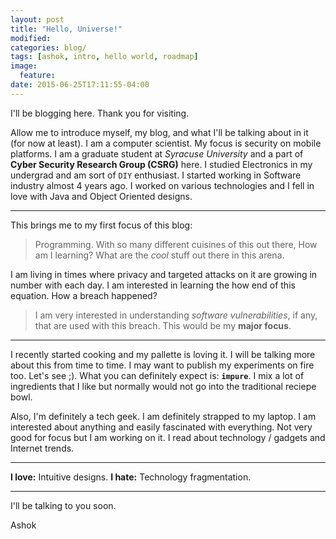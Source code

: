 ```yaml
---
layout: post
title: "Hello, Universe!"
modified:
categories: blog/
tags: [ashok, intro, hello world, roadmap]
image:
  feature:
date: 2015-06-25T17:11:55-04:00
---
```


I'll be blogging here. Thank you for visiting. 

Allow me to introduce myself, my blog, and what I'll be talking about in it (for now at least). I am a computer scientist. My focus is security on mobile platforms. I am a graduate student at _Syracuse University_ and a part of **Cyber Security Research Group (CSRG)** here. I studied Electronics in my undergrad and am sort of `DIY` enthusiast. I started working in Software industry almost 4 years ago. I worked on various technologies and I fell in love with Java and Object Oriented designs.

---
This brings me to my first focus of this blog:

> Programming. With so many different cuisines of this out there, How am I learning? What are the *cool* stuff out there in this arena.


I am living in times where privacy and targeted attacks on it are growing in number with each day. I am interested in learning the how end of this equation. How a breach happened? 

>I am very interested in understanding _software vulnerabilities_, if any, that are used with this breach. This would be my **major focus**.

---

I recently started cooking and my pallette is loving it. I will be talking more about this from time to time. I may want to publish my experiments on fire too. Let's see ;). What you can definitely expect is: **`impure`**. I mix a lot of ingredients that I like but normally would not go into the traditional reciepe bowl. 

Also, I'm definitely a tech geek. I am definitely strapped to my laptop. I am interested about anything and easily fascinated with everything. Not very good for focus but I am working on it. I read about technology / gadgets and Internet trends.

---

**I love:** Intuitive designs.
**I hate:** Technology fragmentation.

---

I'll be talking to you soon.

Ashok